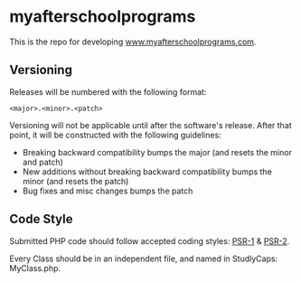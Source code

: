 myafterschoolprograms
==============================================

This is the repo for developing www.myafterschoolprograms.com.

Versioning
----------------------------------------------

Releases will be numbered with the following format:

`<major>.<minor>.<patch>`

Versioning will not be applicable until after the software's release. After that point, it will be constructed with the following guidelines:

* Breaking backward compatibility bumps the major (and resets the minor and patch)
* New additions without breaking backward compatibility bumps the minor (and resets the patch)
* Bug fixes and misc changes bumps the patch

Code Style
----------------------------------------------

Submitted PHP code should follow accepted coding styles: [PSR-1](https://github.com/php-fig/fig-standards/blob/master/accepted/PSR-1-basic-coding-standard.md) & [PSR-2](https://github.com/php-fig/fig-standards/blob/master/accepted/PSR-2-coding-style-guide.md).

Every Class should be in an independent file, and named in StudlyCaps: MyClass.php.